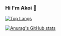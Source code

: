 ### Hi I'm Akoi 👋

[![Top Langs](https://github-readme-stats.vercel.app/api/top-langs/?username=linakoi&layout=compact
)](https://github.com/anuraghazra/github-readme-stats)

[![Anurag's GitHub stats](https://github-readme-stats.vercel.app/api?username={名前}&theme=onedark&show_icons=true)](https://github.com/anuraghazra/github-readme-stats)
